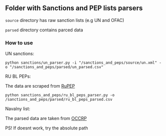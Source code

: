 ## Folder with Sanctions and PEP lists parsers

`source` directory has raw sanction lists (e.g UN and OFAC)

`parsed` directory contains parced data

### How to use

UN sanctions:

```
python sanctions/un_parser.py -i "/sanctions_and_peps/source/un.xml" -o "/sanctions_and_peps/parsed/un_parsed.csv"
```

RU BL PEPs:

The data are scraped from [RuPEP](https://rupep.org/en/persons_list/)

```
python sanctions_and_peps/ru_bl_peps_parser.py -o /sanctions_and_peps/parsed/ru_bl_peps_parsed.csv
```

Navalny list:

The parsed data are taken from [OCCRP](https://www.occrp.org/en/daily/16253-navalny-s-foundation-lists-putin-s-6-000-bribe-takers-and-warmongers)

PS! If doesnt work, try the absolute path